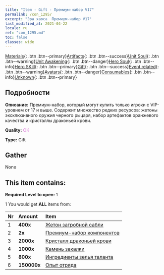 ```yaml
---
title: "Item - Gift - Премиум-набор V17"
permalink: /con_1295/
excerpt: "Эра хаоса  Премиум-набор V17"
last_modified_at: 2021-04-22
locale: ru
ref: "con_1295.md"
toc: false
classes: wide
---
```

 [Materials](/ItemsRU/){: .btn .btn--primary}[Artifacts](/ItemsRU/Artifacts/){: .btn .btn--success}[Unit Soul](/ItemsRU/UnitSoul/){: .btn .btn--warning}[Unit Awakening](/ItemsRU/UnitAwakening/){: .btn .btn--danger}[Hero Soul](/ItemsRU/HeroSoul/){: .btn .btn--info}[Hero SKill](/ItemsRU/HeroSkill/){: .btn .btn--primary}[Gift](/ItemsRU/Gift/){: .btn .btn--success}[Event related](/ItemsRU/Events/){: .btn .btn--warning}[Avatars](/ItemsRU/Avatars/){: .btn .btn--danger}[Consumables](/ItemsRU/Consumables/){: .btn .btn--info}[Unknown](/ItemsRU/Unknown/){: .btn .btn--primary}

## Подробности
 **Описание:** Премиум-набор, который могут купить только игроки с VIP-уровнем от 17 и выше. Содержит множество редких ресурсов: жетоны эксклюзивного оружия черного рыцаря, набор артефактов оранжевого качества и кристаллы драконьей крови.

 **Quality:** <span style="color: #DA70D6">OK</span>

 **Type:** Gift

## Gather

  None

## This item contains:

 **Required Level to open:** 1

 1 You would get **ALL** items  from:

  | Nr | Amount |     Item    |
  |:---|:-------|:------------|
  | 1 |  **400x** | [Жетон загробной сабли](/ru/Items/con_979/) |  | 
  | 2 |  **2x** | [Премиум-набор компонентов](/ru/Items/con_1363/) |  | 
  | 3 |  **2000x** | [Кристалл драконьей крови](/ru/Items/con_879/) |  | 
  | 4 |  **1000x** | [Камень закалки](/ru/Items/con_814/) |  | 
  | 5 |  **800x** | [Ингредиенты зелья таланта](/ru/Items/con_1120/) |  | 
  | 6 |  **150000x** | [Опыт отряда](/ru/Items/con_902/) |  | 
